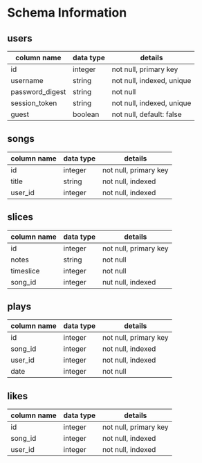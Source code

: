 # Schema Information

## users
column name     | data type | details
----------------|-----------|-----------------------
id              | integer   | not null, primary key
username        | string    | not null, indexed, unique
password_digest | string    | not null
session_token   | string    | not null, indexed, unique
guest           | boolean   | not null, default: false

## songs
column name     | data type | details
----------------|-----------|-----------------------
id              | integer   | not null, primary key
title           | string    | not null, indexed
user_id         | integer   | not null, indexed

## slices
column name     | data type | details
----------------|-----------|-----------------------
id              | integer   | not null, primary key
notes           | string    | not null
timeslice       | integer   | not null
song_id         | integer   | nut null, indexed

## plays
column name     | data type | details
----------------|-----------|-----------------------
id              | integer   | not null, primary key
song_id         | integer   | not null, indexed
user_id         | integer   | not null, indexed
date            | integer   | not null

## likes
column name     | data type | details
----------------|-----------|-----------------------
id              | integer   | not null, primary key
song_id         | integer    | not null, indexed
user_id         | integer   | not null, indexed
